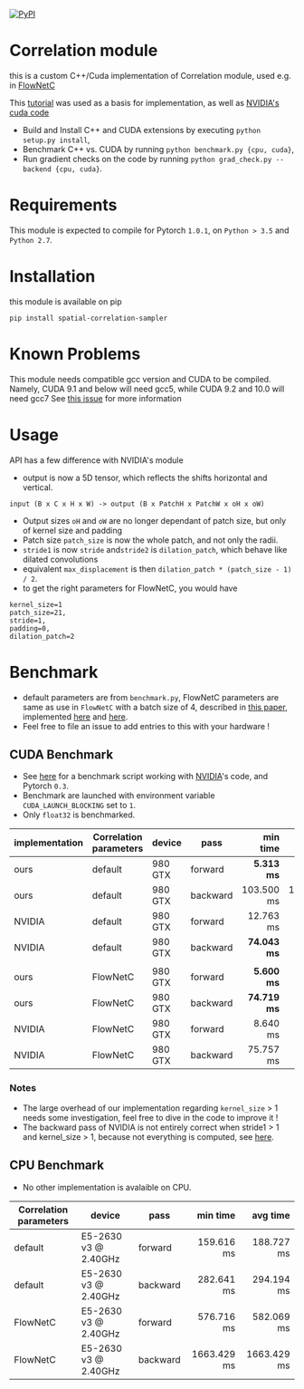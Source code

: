 
[![PyPI](https://img.shields.io/pypi/v/spatial-correlation-sampler.svg)](https://pypi.org/project/spatial-correlation-sampler/)


# Correlation module

this is a custom C++/Cuda implementation of Correlation module, used e.g. in [FlowNetC](https://arxiv.org/abs/1504.06852)

This [tutorial](http://pytorch.org/tutorials/advanced/cpp_extension.html) was used as a basis for implementation, as well as
[NVIDIA's cuda code](https://github.com/NVIDIA/flownet2-pytorch/tree/master/networks/correlation_package)

- Build and Install C++ and CUDA extensions by executing `python setup.py install`,
- Benchmark C++ vs. CUDA by running `python benchmark.py {cpu, cuda}`,
- Run gradient checks on the code by running `python grad_check.py --backend {cpu, cuda}`.

# Requirements

This module is expected to compile for Pytorch `1.0.1`, on `Python > 3.5` and `Python 2.7`.

# Installation

this module is available on pip

`pip install spatial-correlation-sampler`

# Known Problems

This module needs compatible gcc version and CUDA to be compiled.
Namely, CUDA 9.1 and below will need gcc5, while CUDA 9.2 and 10.0 will need gcc7
See [this issue](https://github.com/ClementPinard/Pytorch-Correlation-extension/issues/1) for more information

# Usage

API has a few difference with NVIDIA's module
 * output is now a 5D tensor, which reflects the shifts horizontal and vertical.
 ```
input (B x C x H x W) -> output (B x PatchH x PatchW x oH x oW)
 ```
 * Output sizes `oH` and `oW` are no longer dependant of patch size, but only of kernel size and padding
 * Patch size `patch_size` is now the whole patch, and not only the radii.
 * `stride1` is now `stride` and`stride2` is `dilation_patch`, which behave like dilated convolutions
 * equivalent `max_displacement` is then `dilation_patch * (patch_size - 1) / 2`.
 * to get the right parameters for FlowNetC, you would have
 ```
kernel_size=1
patch_size=21,
stride=1,
padding=0,
dilation_patch=2
 ```

# Benchmark

 * default parameters are from `benchmark.py`, FlowNetC parameters are same as use in `FlowNetC` with a batch size of 4, described in [this paper](https://arxiv.org/abs/1504.06852), implemented [here](https://github.com/lmb-freiburg/flownet2) and [here](https://github.com/NVIDIA/flownet2-pytorch/blob/master/networks/FlowNetC.py).
 * Feel free to file an issue to add entries to this with your hardware !

## CUDA Benchmark

 * See [here](https://gist.github.com/ClementPinard/270e910147119831014932f67fb1b5ea) for a benchmark script working with [NVIDIA](https://github.com/NVIDIA/flownet2-pytorch/tree/master/networks/correlation_package)'s code, and Pytorch `0.3`.
 * Benchmark are launched with environment variable `CUDA_LAUNCH_BLOCKING` set to `1`.
 * Only `float32` is benchmarked.

 | implementation | Correlation parameters |  device |     pass |      min time |      avg time |
 | -------------- | ---------------------- | ------- | -------- | ------------: | ------------: |
 |           ours |                default | 980 GTX |  forward |  **5.313 ms** |  **5.339 ms** |
 |           ours |                default | 980 GTX | backward |    103.500 ms |    103.685 ms |
 |         NVIDIA |                default | 980 GTX |  forward |     12.763 ms |     12.844 ms |
 |         NVIDIA |                default | 980 GTX | backward | **74.043 ms** | **74.323 ms** |
 |                |                        |         |          |               |               |
 |           ours |               FlowNetC | 980 GTX |  forward |  **5.600 ms** |  **5.694 ms** |
 |           ours |               FlowNetC | 980 GTX | backward | **74.719 ms** | **75.122 ms** |
 |         NVIDIA |               FlowNetC | 980 GTX |  forward |      8.640 ms |      8.805 ms |
 |         NVIDIA |               FlowNetC | 980 GTX | backward |     75.757 ms |     76.873 ms |
 
### Notes
 * The large overhead of our implementation regarding `kernel_size` > 1 needs some investigation, feel free to
 dive in the code to improve it !
 * The backward pass of NVIDIA is not entirely correct when stride1 > 1 and kernel_size > 1, because not everything
 is computed, see [here](https://github.com/NVIDIA/flownet2-pytorch/blob/master/networks/correlation_package/src/correlation_cuda_kernel.cu#L120).

## CPU Benchmark

  * No other implementation is avalaible on CPU.

 | Correlation parameters |               device |     pass |    min time |    avg time |
 | ---------------------- | -------------------- | -------- | ----------: | ----------: |
 |                default | E5-2630 v3 @ 2.40GHz |  forward |  159.616 ms |  188.727 ms |
 |                default | E5-2630 v3 @ 2.40GHz | backward |  282.641 ms |  294.194 ms |
 |               FlowNetC | E5-2630 v3 @ 2.40GHz |  forward |  576.716 ms |  582.069 ms |
 |               FlowNetC | E5-2630 v3 @ 2.40GHz | backward | 1663.429 ms | 1663.429 ms |
